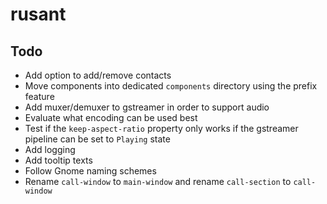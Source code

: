 # rusant

## Todo

- Add option to add/remove contacts
- Move components into dedicated `components` directory using the prefix feature
- Add muxer/demuxer to gstreamer in order to support audio
- Evaluate what encoding can be used best
- Test if the `keep-aspect-ratio` property only works if the gstreamer pipeline can be set to `Playing` state
- Add logging
- Add tooltip texts
- Follow Gnome naming schemes
- Rename `call-window` to `main-window` and rename `call-section` to `call-window`